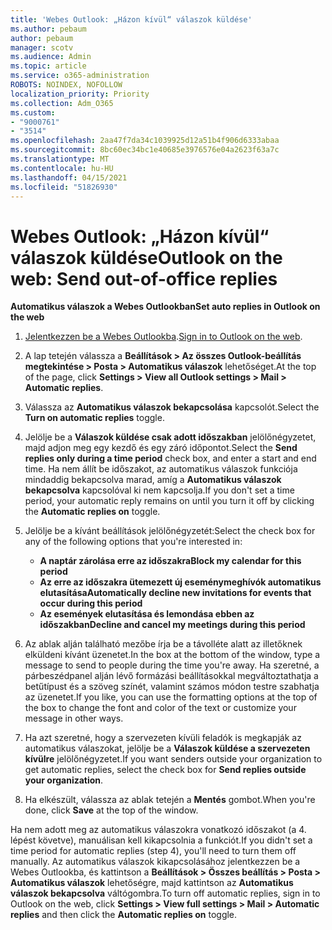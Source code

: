 ```yaml
---
title: 'Webes Outlook: „Házon kívül“ válaszok küldése'
ms.author: pebaum
author: pebaum
manager: scotv
ms.audience: Admin
ms.topic: article
ms.service: o365-administration
ROBOTS: NOINDEX, NOFOLLOW
localization_priority: Priority
ms.collection: Adm_O365
ms.custom:
- "9000761"
- "3514"
ms.openlocfilehash: 2aa47f7da34c1039925d12a51b4f906d6333abaa
ms.sourcegitcommit: 8bc60ec34bc1e40685e3976576e04a2623f63a7c
ms.translationtype: MT
ms.contentlocale: hu-HU
ms.lasthandoff: 04/15/2021
ms.locfileid: "51826930"
---
```

# <a name="outlook-on-the-web-send-out-of-office-replies"></a><span data-ttu-id="c10dd-102">Webes Outlook: „Házon kívül“ válaszok küldése</span><span class="sxs-lookup"><span data-stu-id="c10dd-102">Outlook on the web: Send out-of-office replies</span></span>

<span data-ttu-id="c10dd-103">**Automatikus válaszok a Webes Outlookban**</span><span class="sxs-lookup"><span data-stu-id="c10dd-103">**Set auto replies in Outlook on the web**</span></span>

1. <span data-ttu-id="c10dd-104">[Jelentkezzen be a Webes Outlookba](https://support.office.com/article/how-to-sign-in-to-outlook-on-the-web-763fab4d-0138-4814-b450-37fc286bcb79).</span><span class="sxs-lookup"><span data-stu-id="c10dd-104">[Sign in to Outlook on the web](https://support.office.com/article/how-to-sign-in-to-outlook-on-the-web-763fab4d-0138-4814-b450-37fc286bcb79).</span></span>

2. <span data-ttu-id="c10dd-105">A lap tetején válassza a **Beállítások > Az összes Outlook-beállítás megtekintése > Posta > Automatikus válaszok** lehetőséget.</span><span class="sxs-lookup"><span data-stu-id="c10dd-105">At the top of the page, click **Settings > View all Outlook settings > Mail > Automatic replies**.</span></span>

3. <span data-ttu-id="c10dd-106">Válassza az **Automatikus válaszok bekapcsolása** kapcsolót.</span><span class="sxs-lookup"><span data-stu-id="c10dd-106">Select the **Turn on automatic replies** toggle.</span></span>

4. <span data-ttu-id="c10dd-107">Jelölje be a **Válaszok küldése csak adott időszakban** jelölőnégyzetet, majd adjon meg egy kezdő és egy záró időpontot.</span><span class="sxs-lookup"><span data-stu-id="c10dd-107">Select the **Send replies only during a time period** check box, and enter a start and end time.</span></span> <span data-ttu-id="c10dd-108">Ha nem állít be időszakot, az automatikus válaszok funkciója mindaddig bekapcsolva marad, amíg a **Automatikus válaszok bekapcsolva** kapcsolóval ki nem kapcsolja.</span><span class="sxs-lookup"><span data-stu-id="c10dd-108">If you don't set a time period, your automatic reply remains on until you turn it off by clicking the **Automatic replies on** toggle.</span></span>

5. <span data-ttu-id="c10dd-109">Jelölje be a kívánt beállítások jelölőnégyzetét:</span><span class="sxs-lookup"><span data-stu-id="c10dd-109">Select the check box for any of the following options that you're interested in:</span></span>
    - <span data-ttu-id="c10dd-110">**A naptár zárolása erre az időszakra**</span><span class="sxs-lookup"><span data-stu-id="c10dd-110">**Block my calendar for this period**</span></span>
    - <span data-ttu-id="c10dd-111">**Az erre az időszakra ütemezett új eseménymeghívók automatikus elutasítása**</span><span class="sxs-lookup"><span data-stu-id="c10dd-111">**Automatically decline new invitations for events that occur during this period**</span></span>
    - <span data-ttu-id="c10dd-112">**Az események elutasítása és lemondása ebben az időszakban**</span><span class="sxs-lookup"><span data-stu-id="c10dd-112">**Decline and cancel my meetings during this period**</span></span>

6. <span data-ttu-id="c10dd-113">Az ablak alján található mezőbe írja be a távolléte alatt az illetőknek elküldeni kívánt üzenetet.</span><span class="sxs-lookup"><span data-stu-id="c10dd-113">In the box at the bottom of the window, type a message to send to people during the time you're away.</span></span> <span data-ttu-id="c10dd-114">Ha szeretné, a párbeszédpanel alján lévő formázási beállításokkal megváltoztathatja a betűtípust és a szöveg színét, valamint számos módon testre szabhatja az üzenetet.</span><span class="sxs-lookup"><span data-stu-id="c10dd-114">If you like, you can use the formatting options at the top of the box to change the font and color of the text or customize your message in other ways.</span></span>

7. <span data-ttu-id="c10dd-115">Ha azt szeretné, hogy a szervezeten kívüli feladók is megkapják az automatikus válaszokat, jelölje be a **Válaszok küldése a szervezeten kívülre** jelölőnégyzetet.</span><span class="sxs-lookup"><span data-stu-id="c10dd-115">If you want senders outside your organization to get automatic replies, select the check box for **Send replies outside your organization**.</span></span>

8. <span data-ttu-id="c10dd-116">Ha elkészült, válassza az ablak tetején a **Mentés** gombot.</span><span class="sxs-lookup"><span data-stu-id="c10dd-116">When you're done, click **Save** at the top of the window.</span></span>

<span data-ttu-id="c10dd-117">Ha nem adott meg az automatikus válaszokra vonatkozó időszakot (a 4. lépést követve), manuálisan kell kikapcsolnia a funkciót.</span><span class="sxs-lookup"><span data-stu-id="c10dd-117">If you didn't set a time period for automatic replies (step 4), you'll need to turn them off manually.</span></span> <span data-ttu-id="c10dd-118">Az automatikus válaszok kikapcsolásához jelentkezzen be a Webes Outlookba, és kattintson a **Beállítások > Összes beállítás > Posta > Automatikus válaszok** lehetőségre, majd kattintson az **Automatikus válaszok bekapcsolva** váltógombra.</span><span class="sxs-lookup"><span data-stu-id="c10dd-118">To turn off automatic replies, sign in to Outlook on the web, click **Settings > View full settings > Mail > Automatic replies** and then click the **Automatic replies on** toggle.</span></span>

